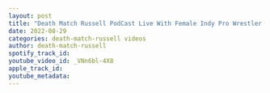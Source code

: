 ```yaml
---
layout: post
title: "Death Match Russell PodCast Live With Female Indy Pro Wrestler & Improv Comedian Vicky DreamBoat"
date: 2022-08-29
categories: death-match-russell videos
author: death-match-russell
spotify_track_id: 
youtube_video_id: _VNn6bl-4X8
apple_track_id: 
youtube_metadata: 
---
```

